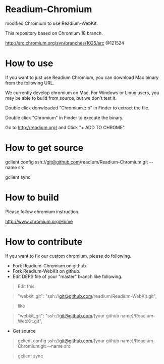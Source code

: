 Readium-Chromium
===============

modified Chromium to use Readium-WebKit.

This repository based on Chromium 18 branch.

http://src.chromium.org/svn/branches/1025/src @121524


# How to use
If you want to just use Readium Chromium, you can download Mac binary from the following URL.

We currently develop chromium on Mac.
For Windows or Linux users, you may be able to build from source, but we don't test it.

Double click donwloaded "Chromium.zip" in Finder to extract the file.

Double click "Chromium" in Finder to execute the binary.

Go to http://readium.org/ and Click "+ ADD TO CHROME".

# How to get source
gclient config ssh://git@github.com/readium/Readium-Chromium.git --name src

gclient sync

# How to build
Please follow chromium instruction.

http://www.chromium.org/Home

# How to contribute
If you want to fix our custom chromium, please do following.

* Fork Readium-Chromium on github.
* Fork Readium-WebKit on github.
* Edit DEPS file of your "master" branch like following.

> Edit this

>   "webkit_git": "ssh://git@github.com/readium/Readium-WebKit.git",

> like

>   "webkit_git": "ssh://git@github.com/[your github name]/Readium-WebKit.git",

* Get source

> gclient config ssh://git@github.com/[your github name]/Readium-Chromium.git --name src

> gclient sync

